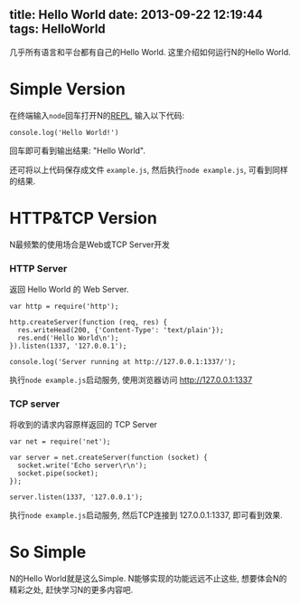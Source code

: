title: Hello World
date: 2013-09-22 12:19:44
tags: HelloWorld
---
几乎所有语言和平台都有自己的Hello World. 这里介绍如何运行N的Hello World.

# Simple Version


在终端输入`node`回车打开N的[REPL](http://nodejs.org/api/repl.html), 输入以下代码:
  
    console.log('Hello World!')

回车即可看到输出结果: "Hello World".

还可将以上代码保存成文件 `example.js`, 然后执行`node example.js`, 可看到同样的结果.


# HTTP&TCP Version
N最频繁的使用场合是Web或TCP Server开发

### HTTP Server
返回 Hello World 的 Web Server.
```
var http = require('http');

http.createServer(function (req, res) {
  res.writeHead(200, {'Content-Type': 'text/plain'});
  res.end('Hello World\n');
}).listen(1337, '127.0.0.1');

console.log('Server running at http://127.0.0.1:1337/');
```

执行`node example.js`启动服务, 使用浏览器访问 http://127.0.0.1:1337 

### TCP server
将收到的请求内容原样返回的 TCP Server
```
var net = require('net');

var server = net.createServer(function (socket) {
  socket.write('Echo server\r\n');
  socket.pipe(socket);
});

server.listen(1337, '127.0.0.1');
```

执行`node example.js`启动服务, 然后TCP连接到 127.0.0.1:1337, 即可看到效果.

# So Simple
N的Hello World就是这么Simple. N能够实现的功能远远不止这些, 想要体会N的精彩之处, 赶快学习N的更多内容吧.


